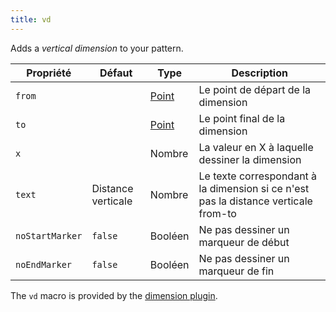 ```yaml
---
title: vd
---
```


Adds a *vertical dimension* to your pattern.

| Propriété       | Défaut             | Type                          | Description                                                                         |
| --------------- | ------------------ | ----------------------------- | ----------------------------------------------------------------------------------- |
| `from`          |                    | [Point](/reference/api/point) | Le point de départ de la dimension                                                  |
| `to`            |                    | [Point](/reference/api/point) | Le point final de la dimension                                                      |
| `x`             |                    | Nombre                        | La valeur en X à laquelle dessiner la dimension                                     |
| `text`          | Distance verticale | Nombre                        | Le texte correspondant à la dimension si ce n'est pas la distance verticale from-to |
| `noStartMarker` | `false`            | Booléen                       | Ne pas dessiner un marqueur de début                                                |
| `noEndMarker`   | `false`            | Booléen                       | Ne pas dessiner un marqueur de fin                                                  |

<Note>

The `vd` macro is provided by the [dimension plugin](/reference/plugins/dimension).

</Note>





